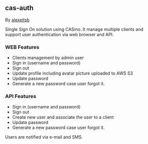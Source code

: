 ## cas-auth

By [alexeitsb](http://alexeitsb.github.io)

Single Sign On solution using CASino. It manage multiple clients and support user authentication via web browser and API.

### WEB Features

* Clients management by admin user
* Sign in (username and password)
* Sign out
* Update profile including avatar picture uploaded to AWS S3
* Update password
* Generate a new password case user forgot it.

### API Features

* Sign in (username and password)
* Sign out
* Create new user and associate the user to a client
* Update password
* Generate a new password case user forgot it.

Users are notified via e-mail and SMS.
